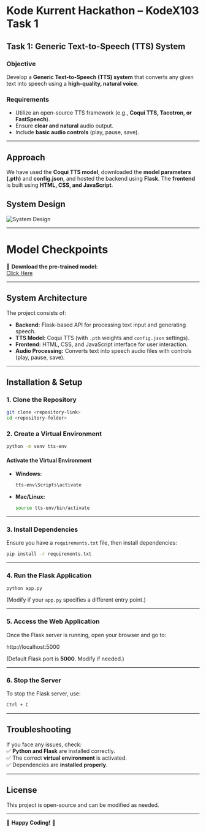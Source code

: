 # **Kode Kurrent Hackathon – KodeX103 Task 1**  
## **Task 1: Generic Text-to-Speech (TTS) System**  

### **Objective**  
Develop a **Generic Text-to-Speech (TTS) system** that converts any given text into speech using a **high-quality, natural voice**.  

### **Requirements**  
- Utilize an open-source TTS framework (e.g., **Coqui TTS, Tacotron, or FastSpeech**).  
- Ensure **clear and natural** audio output.  
- Include **basic audio controls** (play, pause, save).  

---

## **Approach**  
We have used the **Coqui TTS model**, downloaded the **model parameters (.pth)** and **config.json**, and hosted the backend using **Flask**. The **frontend** is built using **HTML, CSS, and JavaScript**.  

## **System Design**  
![System Design](https://github.com/nakshjoshi/RESOxAI_Task-1/blob/main/path-to-your-image.png)  




---

# **Model Checkpoints**  
👝 **Download the pre-trained model:**  
[Click Here](https://drive.google.com/file/d/1GfbKO41Zb_6EhWpRzPRJZgVUJK8CuQsK/view?usp=sharing)  

---

## **System Architecture**  
The project consists of:  
- **Backend:** Flask-based API for processing text input and generating speech.  
- **TTS Model:** Coqui TTS (with `.pth` weights and `config.json` settings).  
- **Frontend:** HTML, CSS, and JavaScript interface for user interaction.  
- **Audio Processing:** Converts text into speech audio files with controls (play, pause, save).  

---

## **Installation & Setup**  

### **1. Clone the Repository**  
```bash  
git clone <repository-link>  
cd <repository-folder>  
```

### **2. Create a Virtual Environment**  
```bash  
python -m venv tts-env  
```

#### **Activate the Virtual Environment**  
- **Windows:**  
  ```bash  
  tts-env\Scripts\activate  
  ```
- **Mac/Linux:**  
  ```bash  
  source tts-env/bin/activate  
  ```

---

### **3. Install Dependencies**  
Ensure you have a `requirements.txt` file, then install dependencies:  
```bash  
pip install -r requirements.txt  
```

---

### **4. Run the Flask Application**  
```bash  
python app.py  
```
(Modify if your `app.py` specifies a different entry point.)  

---

### **5. Access the Web Application**  
Once the Flask server is running, open your browser and go to:  

http://localhost:5000  

(Default Flask port is **5000**. Modify if needed.)  

---



### **6. Stop the Server**  
To stop the Flask server, use:  
```bash  
Ctrl + C  
```

---

## **Troubleshooting**  
If you face any issues, check:  
✅ **Python and Flask** are installed correctly.  
✅ The correct **virtual environment** is activated.  
✅ Dependencies are **installed properly**.  

---

## **License**  
This project is open-source and can be modified as needed.  

---

🚀 **Happy Coding!** 🚀  

